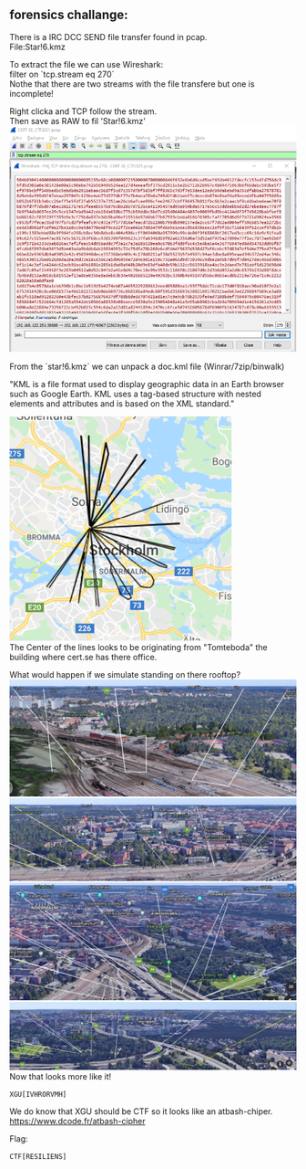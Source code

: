 ## forensics challange:

There is a IRC DCC SEND file transfer found in pcap.  
File:Star!6.kmz    

To extract the file we can use Wireshark:  
filter on ´tcp.stream eq 270´  
Nothe that there are two streams with the file transfere but one is incomplete!

Right clicka and TCP follow the stream.  
Then save as RAW to fil 'Star!6.kmz'  
![bild1 image size](img/wireshark.png)  

From the ´star!6.kmz´ we can unpack a doc.kml file (Winrar/7zip/binwalk)  

"KML is a file format used to display geographic data in an Earth browser such as Google Earth. KML uses a tag-based structure with nested elements and attributes and is based on the XML standard."


![top image size](img/googlemaps-topview.png)  
The Center of the lines looks to be originating from "Tomteboda" the building where cert.se has there office.     

What would happen if we simulate standing on there rooftop?  
![bild1 image size](img/googleaerth-bild1.png)
![bild2 image size](img/googleaerth-bild2.png)
![bild3 image size](img/googleaerth-bild3.png)
![bild4 image size](img/googleaerth-bild4.png)  
Now that looks more like it!  
```  
XGU[IVHRORVMH]  
```

We do know that XGU should be CTF so it looks like an atbash-chiper.  
https://www.dcode.fr/atbash-cipher

Flag:
```   
CTF[RESILIENS]
```   
